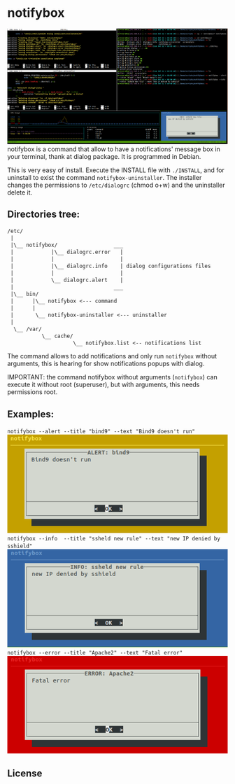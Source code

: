 # notifybox

![notifybox](https://github.com/cleanet/notifybox/blob/master/screenshots/notifybox.png)
notifybox is a command that allow to have a notifications' message box in your terminal, thank at
dialog package. It is programmed in Debian.

This is very easy of install. Execute the INSTALL file with `./INSTALL`, and for uninstall to exist the
command `notifybox-uninstaller`. The installer changes the permissions to `/etc/dialogrc` (chmod o+w)
and the uninstaller delete it.

 ## Directories tree:

	/etc/
	 |
	 |\__ notifybox/                  ___
	 |            |\__ dialogrc.error   |
	 |            |                     |
	 |            |\__ dialogrc.info    | dialog configurations files
	 |            |                     |
	 |            \__ dialogrc.alert    |
	 |                                ___
	 |\__ bin/
	 |      |\__ notifybox <--- command
	 |      |
	 |       \__ notifybox-uninstaller <--- uninstaller
	 |
	  \__ /var/
	           \__ cache/
	                     \__ notifybox.list <-- notifications list

The command allows to add notifications and only run `notifybox` without arguments, this is hearing for 
show notifications popups with dialog.

IMPORTANT: the command notifybox without arguments (`notifybox`) can execute it without root (superuser),
but with arguments, this needs permissions root.

## Examples:

`notifybox --alert --title "bind9" --text "Bind9 doesn't run"`
![alert](https://github.com/cleanet/notifybox/blob/master/screenshots/alert.png)
`notifybox --info  --title "ssheld new rule" --text "new IP denied by sshield"`
![info](https://github.com/cleanet/notifybox/blob/master/screenshots/info.png)
`notifybox --error --title "Apache2" --text "Fatal error"`
![error](https://github.com/cleanet/notifybox/blob/master/screenshots/error.png)
## License
